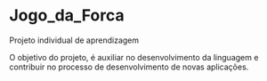 # Jogo_da_Forca
 Projeto individual de aprendizagem

O objetivo do projeto, é auxiliar no desenvolvimento da linguagem e contribuir no processo de desenvolvimento de novas aplicações.

